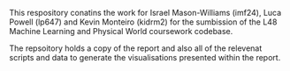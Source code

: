 This respository conatins the work for Israel Mason-Williams (imf24), Luca Powell (lp647) and Kevin Monteiro (kidrm2) for the sumbission of the L48 Machine Learning and Physical World coursework codebase. 

The repsoitory holds a copy of the report and also all of the relevenat scripts and data to generate the visualisations presented within the report.
